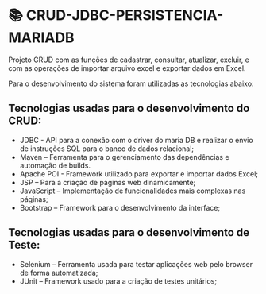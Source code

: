 # :books: CRUD-JDBC-PERSISTENCIA-MARIADB 

Projeto CRUD com as funções de cadastrar, consultar, atualizar, excluir, e com as operações de importar arquivo excel e exportar dados em Excel. 

Para o desenvolvimento do sistema foram utilizadas as tecnologias abaixo:

## Tecnologias usadas para o desenvolvimento do CRUD:

* JDBC - API para a conexão com o driver do maria DB e realizar o envio de instruções SQL para o banco de dados relacional;
* Maven – Ferramenta para o gerenciamento das dependências e automação de builds.
* Apache POI - Framework utilizado para exportar e importar dados Excel; 
* JSP – Para a criação de páginas web dinamicamente;
* JavaScript – Implementação de funcionalidades mais complexas nas páginas;
* Bootstrap – Framework para o desenvolvimento da interface;

## Tecnologias usadas para o desenvolvimento de Teste:

* Selenium – Ferramenta usada para testar aplicações web pelo browser de forma automatizada;
* JUnit – Framework usado para a criação de testes unitários;
